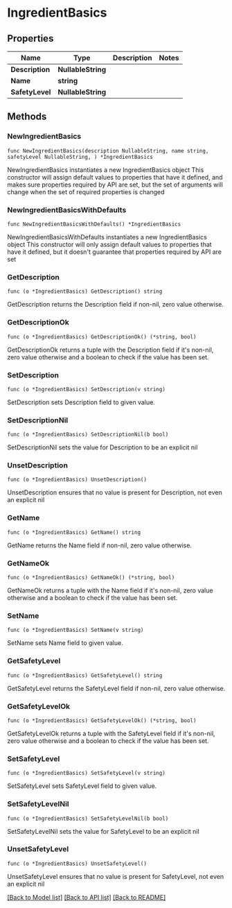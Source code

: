 # IngredientBasics

## Properties

Name | Type | Description | Notes
------------ | ------------- | ------------- | -------------
**Description** | **NullableString** |  | 
**Name** | **string** |  | 
**SafetyLevel** | **NullableString** |  | 

## Methods

### NewIngredientBasics

`func NewIngredientBasics(description NullableString, name string, safetyLevel NullableString, ) *IngredientBasics`

NewIngredientBasics instantiates a new IngredientBasics object
This constructor will assign default values to properties that have it defined,
and makes sure properties required by API are set, but the set of arguments
will change when the set of required properties is changed

### NewIngredientBasicsWithDefaults

`func NewIngredientBasicsWithDefaults() *IngredientBasics`

NewIngredientBasicsWithDefaults instantiates a new IngredientBasics object
This constructor will only assign default values to properties that have it defined,
but it doesn't guarantee that properties required by API are set

### GetDescription

`func (o *IngredientBasics) GetDescription() string`

GetDescription returns the Description field if non-nil, zero value otherwise.

### GetDescriptionOk

`func (o *IngredientBasics) GetDescriptionOk() (*string, bool)`

GetDescriptionOk returns a tuple with the Description field if it's non-nil, zero value otherwise
and a boolean to check if the value has been set.

### SetDescription

`func (o *IngredientBasics) SetDescription(v string)`

SetDescription sets Description field to given value.


### SetDescriptionNil

`func (o *IngredientBasics) SetDescriptionNil(b bool)`

 SetDescriptionNil sets the value for Description to be an explicit nil

### UnsetDescription
`func (o *IngredientBasics) UnsetDescription()`

UnsetDescription ensures that no value is present for Description, not even an explicit nil
### GetName

`func (o *IngredientBasics) GetName() string`

GetName returns the Name field if non-nil, zero value otherwise.

### GetNameOk

`func (o *IngredientBasics) GetNameOk() (*string, bool)`

GetNameOk returns a tuple with the Name field if it's non-nil, zero value otherwise
and a boolean to check if the value has been set.

### SetName

`func (o *IngredientBasics) SetName(v string)`

SetName sets Name field to given value.


### GetSafetyLevel

`func (o *IngredientBasics) GetSafetyLevel() string`

GetSafetyLevel returns the SafetyLevel field if non-nil, zero value otherwise.

### GetSafetyLevelOk

`func (o *IngredientBasics) GetSafetyLevelOk() (*string, bool)`

GetSafetyLevelOk returns a tuple with the SafetyLevel field if it's non-nil, zero value otherwise
and a boolean to check if the value has been set.

### SetSafetyLevel

`func (o *IngredientBasics) SetSafetyLevel(v string)`

SetSafetyLevel sets SafetyLevel field to given value.


### SetSafetyLevelNil

`func (o *IngredientBasics) SetSafetyLevelNil(b bool)`

 SetSafetyLevelNil sets the value for SafetyLevel to be an explicit nil

### UnsetSafetyLevel
`func (o *IngredientBasics) UnsetSafetyLevel()`

UnsetSafetyLevel ensures that no value is present for SafetyLevel, not even an explicit nil

[[Back to Model list]](../README.md#documentation-for-models) [[Back to API list]](../README.md#documentation-for-api-endpoints) [[Back to README]](../README.md)


